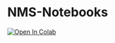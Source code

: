 # NMS-Notebooks


[![Open In Colab](https://colab.research.google.com/assets/colab-badge.svg)](https://colab.research.google.com/github/andreasgrueneis/NMS-Notebooks/blob/main/1_intro/Euler_intro.ipynb)
